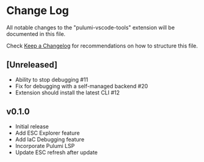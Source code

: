 # Change Log

All notable changes to the "pulumi-vscode-tools" extension will be documented in this file.

Check [Keep a Changelog](http://keepachangelog.com/) for recommendations on how to structure this file.

## [Unreleased]

- Ability to stop debugging #11
- Fix for debugging with a self-managed backend #20
- Extension should install the latest CLI #12

## v0.1.0
- Initial release
- Add ESC Explorer feature
- Add IaC Debugging feature
- Incorporate Pulumi LSP
- Update ESC refresh after update